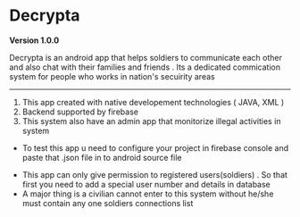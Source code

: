 # Decrypta

**Version 1.0.0**

Decrypta is an android app that helps soldiers to communicate each other and also chat with their families and friends . Its a dedicated commication system for people who works in nation's secuirity areas 

---

1. This app created with native developement technologies ( JAVA, XML )
2. Backend supported by firebase 
3. This system also have an admin app that monitorize illegal activities in system 

- To test this app u need to configure your project in firebase console and paste that .json file in to android source file 

* This app can only give permission to registered users(soldiers) . So that first you need to add a special user number and details in database 
* A major thing is a civilian cannot enter to this system without he/she must contain any one soldiers connections list


